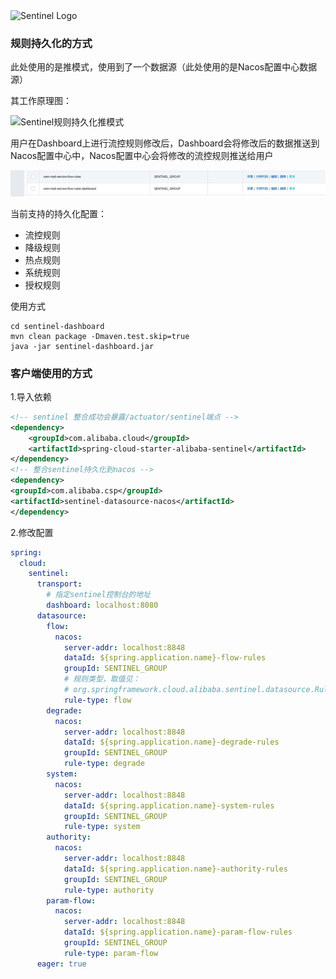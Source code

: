 <img src="https://user-images.githubusercontent.com/9434884/43697219-3cb4ef3a-9975-11e8-9a9c-73f4f537442d.png" alt="Sentinel Logo" width="50%">

### 规则持久化的方式

此处使用的是推模式，使用到了一个数据源（此处使用的是Nacos配置中心数据源）

其工作原理图：

![Sentinel规则持久化推模式](https://user-images.githubusercontent.com/9434884/53381986-a0b73f00-39ad-11e9-90cf-b49158ae4b6f.png)

用户在Dashboard上进行流控规则修改后，Dashboard会将修改后的数据推送到Nacos配置中心中，Nacos配置中心会将修改的流控规则推送给用户

![sentinel流控规则在nacos的配置](./images/image-20210113152122689.png)

当前支持的持久化配置：

- 流控规则
- 降级规则
- 热点规则
- 系统规则
- 授权规则

使用方式

```shell
cd sentinel-dashboard
mvn clean package -Dmaven.test.skip=true
java -jar sentinel-dashboard.jar
```

### 客户端使用的方式

1.导入依赖

```xml
<!-- sentinel 整合成功会暴露/actuator/sentinel端点 -->
<dependency>
    <groupId>com.alibaba.cloud</groupId>
    <artifactId>spring-cloud-starter-alibaba-sentinel</artifactId>
</dependency>
<!-- 整合sentinel持久化到nacos -->
<dependency>
<groupId>com.alibaba.csp</groupId>
<artifactId>sentinel-datasource-nacos</artifactId>
</dependency>
```

2.修改配置

```yaml
spring:
  cloud:
    sentinel:
      transport:
        # 指定sentinel控制台的地址
        dashboard: localhost:8080
      datasource:
        flow:
          nacos:
            server-addr: localhost:8848
            dataId: ${spring.application.name}-flow-rules
            groupId: SENTINEL_GROUP
            # 规则类型，取值见：
            # org.springframework.cloud.alibaba.sentinel.datasource.RuleType
            rule-type: flow
        degrade:
          nacos:
            server-addr: localhost:8848
            dataId: ${spring.application.name}-degrade-rules
            groupId: SENTINEL_GROUP
            rule-type: degrade
        system:
          nacos:
            server-addr: localhost:8848
            dataId: ${spring.application.name}-system-rules
            groupId: SENTINEL_GROUP
            rule-type: system
        authority:
          nacos:
            server-addr: localhost:8848
            dataId: ${spring.application.name}-authority-rules
            groupId: SENTINEL_GROUP
            rule-type: authority
        param-flow:
          nacos:
            server-addr: localhost:8848
            dataId: ${spring.application.name}-param-flow-rules
            groupId: SENTINEL_GROUP
            rule-type: param-flow
      eager: true
```

